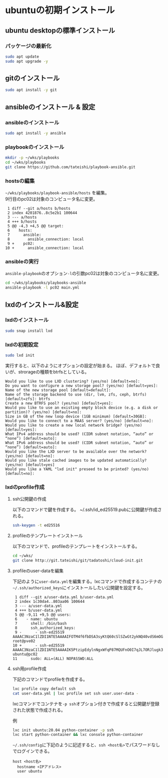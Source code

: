 # ubuntuの初期インストール

## ubuntu desktopの標準インストール

### パッケージの最新化

```bash
sudo apt update
sudo apt upgrade -y
```

## gitのインストール

```bash
sudo apt install -y git
```

## ansibleのインストール & 設定

### ansibleのインストール
```bash
sudo apt install -y ansible
```

### playbookのインストール

```bash
mkdir -p ~/wks/playbooks
cd ~/wks/playbooks
git clone https://github.com/tateishi/playbook-ansible.git
```

### hostsの編集
`~/wks/playbooks/playbook-ansible/hosts` を編集。  
9行目のpc02は対象のコンピュータ名に変更。

     1 diff --git a/hosts b/hosts
     2 index 4201876..8c5e2b1 100644
     3 --- a/hosts
     4 +++ b/hosts
     5 @@ -4,3 +4,5 @@ target:
     6    hosts:
     7      ansible:
     8        ansible_connection: local
     9 +    pc02:
    10 +      ansible_connection: local

### ansibleの実行

```ansible-playbook```のオプション```-l```の引数pc02は対象のコンピュータ名に変更。

```bash
cd ~/wks/playbooks/playbooks-ansible
ansible-playbook -l pc02 main.yml
```

## lxdのインストール&設定

### lxdのインストール

```bash
sudo snap install lxd
```

### lxdの初期設定

```bash
sudo lxd init
```

実行すると、以下のようにオプションの設定が始まる。
ほぼ、デフォルトで良いが、strorageの種類をbtrfsとしている。

```
Would you like to use LXD clustering? (yes/no) [default=no]: 
Do you want to configure a new storage pool? (yes/no) [default=yes]: 
Name of the new storage pool [default=default]: 
Name of the storage backend to use (dir, lvm, zfs, ceph, btrfs) [default=zfs]: btrfs
Create a new BTRFS pool? (yes/no) [default=yes]: 
Would you like to use an existing empty block device (e.g. a disk or partition)? (yes/no) [default=no]: 
Size in GB of the new loop device (1GB minimum) [default=30GB]: 
Would you like to connect to a MAAS server? (yes/no) [default=no]: 
Would you like to create a new local network bridge? (yes/no) [default=yes]: 
What IPv4 address should be used? (CIDR subnet notation, “auto” or “none”) [default=auto]: 
What IPv6 address should be used? (CIDR subnet notation, “auto” or “none”) [default=auto]: 
Would you like the LXD server to be available over the network? (yes/no) [default=no]: 
Would you like stale cached images to be updated automatically? (yes/no) [default=yes] 
Would you like a YAML "lxd init" preseed to be printed? (yes/no) [default=no]:
```

### lxdのprofile作成

1. ssh公開鍵の作成

    以下のコマンドで鍵を作成する。
    ~/.ssh/id_ed25519.pubに公開鍵が作成される。

    ```bash
    ssh-keygen -t ed25516
    ```

2. profileのテンプレートインストール

    以下のコマンドで、profileのテンプレートをインストールする。

    ```bash
    cd ~/wks/
    git clone http://git.tateishi/git/tadatoshi/cloud-init.git
    ```

3. profileのuser-dataを編集

    下記のように```user-data.yml```を編集する。lxcコマンドで作成するコンテナの```~/.ssh/authorized_keys```にインストールしたい公開鍵を設定する。

        1 diff --git a/user-data.yml b/user-data.yml
        2 index 1c30da4..803aa06 100644
        3 --- a/user-data.yml
        4 +++ b/user-data.yml
        5 @@ -9,11 +9,5 @@ users:
        6    - name: ubuntu
        7      shell: /bin/bash
        8      ssh_authorized_keys:
        9 -      - ssh-ed25519 AAAAC3NzaC1lZDI1NTE5AAAAIFOTM4f6fbDSA3syKtQ60cSlSZwGt2ykNQ40vdS6mOGM root@pve02
       10 +      - ssh-ed25519 AAAAC3NzaC1lZDI1NTE5AAAAIK5PtzipEdylnNgxWfqP87MQUFnO0I7qJL7ORJlugk3C ubuntu@pc02
       11      sudo: ALL=(ALL) NOPASSWD:ALL

4. ssh用profile作成

    下記のコマンドでprofileを作成する。

    ```bash
    lxc profile copy default ssh
    cat user-data.yml | lxc profile set ssh user.user-data -
    ```

    lxcコマンドでコンテナを```-p ssh```オプション付きで作成すると公開鍵が登録された状態で作成される。

    例
    ```bash
    lxc init ubuntu:20.04 python-container -p ssh
    lxc start python-container && lxc console python-container
    ```

    ```~/.ssh/config```に下記のように記述すると、```ssh <host名>```でパスワードなしでログインできる。

    ```
    host <host名>
      hostname <IPアドレス>
      user ubuntu
    ```  